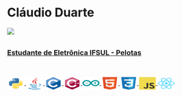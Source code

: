<h1>Cláudio Duarte</h1>
<div>
  <a href="https://github.com/claudiood">
  <img height="180em" src="https://github-readme-stats.vercel.app/api?username=claudiood&show_icons=true&theme=github_dark&include_all_commits=true&count_private=true"/>
</div>
 
##
  
  <h3>Estudante de Eletrônica IFSUL - Pelotas</h3>
  
 ##
  
<div style="display: inline_block"><br>
  <img align="center" alt="Claudio-python" height="30" width="40" src="https://raw.githubusercontent.com/devicons/devicon/master/icons/python/python-original.svg">
  <img align="center" alt="Claudio-java" height="30" width="40" src="https://raw.githubusercontent.com/devicons/devicon/master/icons/java/java-original.svg">
  <img align="center" alt="Claudio-c" height="30" width="40" src="https://raw.githubusercontent.com/devicons/devicon/master/icons/c/c-original.svg">
  <img align="center" alt="Claudio-c++" height="30" width="40" src="https://raw.githubusercontent.com/devicons/devicon/master/icons/cplusplus/cplusplus-original.svg">
  <img align="center" alt="Claudio-arduino" height="30" width="40" src="https://raw.githubusercontent.com/devicons/devicon/master/icons/arduino/arduino-original.svg">
  <img align="center" alt="Claudio-html5" height="30" width="40" src="https://raw.githubusercontent.com/devicons/devicon/master/icons/html5/html5-original.svg">
  <img align="center" alt="Claudio-css" height="30" width="40" src="https://raw.githubusercontent.com/devicons/devicon/master/icons/css3/css3-original.svg">
  <img align="center" alt="Claudio-js" height="30" width="40" src="https://raw.githubusercontent.com/devicons/devicon/master/icons/javascript/javascript-original.svg">
  <img align="center" alt="Claudio-arduino" height="30" width="40" src="https://raw.githubusercontent.com/devicons/devicon/master/icons/react/react-original.svg">
  </div>
